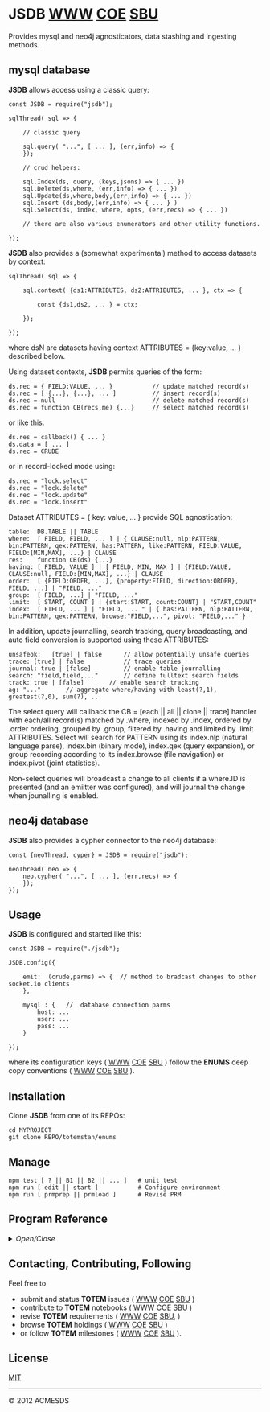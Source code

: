 # JSDB [WWW](https://github.com/totemstan/jsdb)  [COE](https://sc.appdev.proj.coe/acmesds/jsdb)  [SBU](https://gitlab.west.nga.ic.gov/acmesds/jsdb)

Provides mysql and neo4j agnosticators, data stashing and ingesting methods.

## mysql database

**JSDB** allows access using a classic query:

	const JSDB = require("jsdb");
	
	sqlThread( sql => {
	
		// classic query

		sql.query( "...", [ ... ], (err,info) => {
		});
		
		// crud helpers:

		sql.Index(ds, query, (keys,jsons) => { ... })
		sql.Delete(ds,where, (err,info) => { ... })
		sql.Update(ds,where,body,(err,info) => { ... })
		sql.Insert (ds,body,(err,info) => { ... } )
		sql.Select(ds, index, where, opts, (err,recs) => { ... })

		// there are also various enumerators and other utility functions.

	});

**JSDB** also provides a (somewhat experimental) method to access datasets by context:

	sqlThread( sql => {
	
		sql.context( {ds1:ATTRIBUTES, ds2:ATTRIBUTES, ... }, ctx => {

			const {ds1,ds2, ... } = ctx;

		});
		
	});

where dsN are datasets having context ATTRIBUTES = {key:value, ... } described below. 

Using dataset contexts, **JSDB** permits queries of the form:

	ds.rec = { FIELD:VALUE, ... }			// update matched record(s) 
	ds.rec = [ {...}, {...}, ... ]			// insert record(s)
	ds.rec = null 							// delete matched record(s)
	ds.rec = function CB(recs,me) {...}		// select matched record(s)

or like this:

	ds.res = callback() { ... }
	ds.data = [ ... ]
	ds.rec = CRUDE

or in record-locked mode using:

	ds.rec = "lock.select"
	ds.rec = "lock.delete"
	ds.rec = "lock.update"
	ds.rec = "lock.insert"

Dataset ATTRIBUTES = { key: value, ... } provide SQL agnostication:

	table: 	DB.TABLE || TABLE
	where: 	[ FIELD, FIELD, ... ] | { CLAUSE:null, nlp:PATTERN, bin:PATTERN, qex:PATTERN, has:PATTERN, like:PATTERN, FIELD:VALUE, FIELD:[MIN,MAX], ...} | CLAUSE
	res: 	function CB(ds) {...}
	having: [ FIELD, VALUE ] | [ FIELD, MIN, MAX ] | {FIELD:VALUE, CLAUSE:null, FIELD:[MIN,MAX], ...} | CLAUSE
	order: 	[ {FIELD:ORDER, ...}, {property:FIELD, direction:ORDER}, FIELD, ...] | "FIELD, ..."
	group: 	[ FIELD, ...] | "FIELD, ..."
	limit: 	[ START, COUNT ] | {start:START, count:COUNT} | "START,COUNT"
	index:	[ FIELD, ... ] | "FIELD, ... " | { has:PATTERN, nlp:PATTERN, bin:PATTERN, qex:PATTERN, browse:"FIELD,...", pivot: "FIELD,..." }

In addition, update journalling, search tracking, query broadcasting, and auto field conversion is 
supported using these ATTRIBUTES:

	unsafeok: 	[true] | false 		// allow potentially unsafe queries
	trace: [true] | false			// trace queries
	journal: true | [false] 		// enable table journalling
	search: "field,field,..." 		// define fulltext search fields
	track: true | [false] 		// enable search tracking
	ag: "..." 		// aggregate where/having with least(?,1), greatest(?,0), sum(?), ...

The select query will callback the CB = [each || all || clone || trace] handler with each/all record(s) matched 
by .where, indexed by  .index, ordered by .order ordering, grouped by .group, filtered by .having 
and limited by .limit ATTRIBUTES.  Select will search for PATTERN 
using its index.nlp (natural language parse), index.bin (binary mode), index.qex (query expansion), 
or group recording according to its index.browse (file navigation) or index.pivot (joint statistics).

Non-select queries will broadcast a change to all clients if a where.ID is presented (and an emiitter
was configured), and will journal the change when jounalling is enabled.

## neo4j database

**JSDB** also provides a cypher connector to the neo4j database:

	const {neoThread, cyper} = JSDB = require("jsdb");
	
	neoThread( neo => {	
		neo.cypher( "...", [ ... ], (err,recs) => {
		});
	});

## Usage

**JSDB** is configured and started like this:

	const JSDB = require("./jsdb");
	
	JSDB.config({ 
	
		emit:  (crude,parms) => {  // method to bradcast changes to other socket.io clients
		}, 
		
		mysql : {	// 	database connection parms
			host: ...
			user: ...
			pass: ...
		}

	});

where its configuration keys (
[WWW](http://totem.zapto.org/shares/prm/totem/index.html) 
[COE](https://totem.west.ile.nga.ic.gov/shares/prm/totem/index.html) 
[SBU](https://totem.nga.mil/shares/prm/totem/index.html)
)
follow the **ENUMS** deep copy conventions (
[WWW](https://github.com/totemstan/enum) 
[COE](https://sc.appdev.proj.coe/acmesds/enum) 
[SBU](https://gitlab.west.nga.ic.gov/acmesds/enum)
).
	
## Installation

Clone **JSDB** from one of its REPOs:

	cd MYPROJECT
	git clone REPO/totemstan/enums

## Manage 

	npm test [ ? || B1 || B2 || ... ]	# unit test
	npm run [ edit || start ]			# Configure environment
	npm run [ prmprep || prmload ]		# Revise PRM

## Program Reference
<details>
<summary>
<i>Open/Close</i>
</summary>
## Modules

<dl>
<dt><a href="#module_JSDB">JSDB</a></dt>
<dd><p>Provides mysql and neo4j agnosticators as well task queueing.  This module 
documented in accordance with <a href="https://jsdoc.app/">jsdoc</a>.</p>
</dd>
</dl>

## Functions

<dl>
<dt><a href="#parseWild">parseWild()</a></dt>
<dd></dd>
</dl>

<a name="module_JSDB"></a>

## JSDB
Provides mysql and neo4j agnosticators as well task queueing.  This module 
documented in accordance with [jsdoc](https://jsdoc.app/).

**Requires**: <code>module:[enums](https://github.com/totemstan/enums)</code>, <code>module:[cluster](https://nodejs.org/docs/latest/api/)</code>, <code>module:[os](https://nodejs.org/docs/latest/api/)</code>, <code>module:[fs](https://nodejs.org/docs/latest/api/)</code>  
**Author**: [ACMESDS](https://totemstan.github.io)

### Dataset Dependencies

	openv.hawks Queried for moderaters when journalling a dataset.
	openv.journal	Updated with changes when journalling enabled.
	openv.locks Updated when record locks used (e.g. using forms).
	openv.files Databrick files when saving stashes
	openv._stats Databrick stats when saving stashes
	openv.events For storing event data during saving stashes
	openv.profile Client information to manage task queues
	openv.queues Task queues managed by regulator
	openv.cache Place to cache data

### Env Dependencies

	URL_MYSQL=http://$KEY_MYSQL@localhost:3306
	URL_NEO4J=http://$KEY_NEO4J@localhost:7474
	URL_TXMAIL=http://$KEY_TXMAIL@smtp.comcast.net:587
	URL_RXMAIL=
	URL_LEXNEX=https:$KEY_LEXNEX//services-api.lexisnexis.com/v1/  
**Example**  
```js
Create dataset on a new sql thread:

	sqlThread( sql => {
	
		var ds = new JSDB.DS(sql,{
			table:"test.x", 
			rec: (recs) => console.log(recs) 
		});
		
	});
	
```
**Example**  
```js
Create dataset and access each record:

	var ds = new JSDB.DS(sql,{
		table:"test.x",
		limit:[0,1],
		rec: function each(rec) {console.log(rec)}
	});
		
	var ds = new JSDB.DS(sql,{
		table:"test.x",
		trace:1,
		where:{ x: "x=12" },
		rec: function each(rec) {console.log(rec)}});
		
	var ds = new JSDB.DS(sql,{
		table:"test.x",
		trace:1,
		where:{ a: "a = 0.5"},
		rec: function each(rec) {console.log(rec)}
	});
	
	var ds = new JSDB.DS(sql,{
		table:"test.x",
		trace:1,
		where:{ a: "a<30"},
		rec: function each(rec) {console.log(rec)}
	});
	
```
**Example**  
```js
Create dataset and access all records:

	var ds = new JSDB.DS(sql,{
		table:"test.x",
		trace:1,
		where:{
			a: "a<30", 
			b: "b!=0",
			x: "x like '%find%'",
			ID: "ID=5"},
		rec: (recs) => console.log(recs)
	});
	
	var ds = new JSDB.DS(sql,{
		table:"test.x",
		trace:1,
		order:[{property:"a",direction:"asc"}],
		rec: (recs) => console.log(recs)
	});
	
	var ds = new JSDB.DS(sql,{
		table:"test.x",
		trace:1,
		index:{pivot:"root"},
		group:"a,b",
		rec: (recs) => console.log(recs)
	});
	
```
**Example**  
```js
Select ds record(s) matched by ds.where:

	ds.where = {ID: "ID=1"};
	ds.rec = (rec) => console.log(rec);
	
```
**Example**  
```js
Delete ds record(s) matched by ds.where:

	ds.where = {ID:"ID=2"}
	ds.rec = null
	
```
**Example**  
```js
Update ds record(s) matched by ds.where:

	ds.where = null
	ds.rec = [{a:1,b:2,ds:"hello"},{a:10,b:20,x:"there"}]
	ds.where = {ID: "ID=3"}
	ds.rec = {a:100} 
```

* [JSDB](#module_JSDB)
    * _static_
        * [.dsAttrs](#module_JSDB.dsAttrs)
        * [.savers](#module_JSDB.savers)
        * [.dropCard](#module_JSDB.dropCard)
        * [.queues](#module_JSDB.queues)
        * [.errors](#module_JSDB.errors)
        * [.attrs](#module_JSDB.attrs)
        * [.config(opts, cb)](#module_JSDB.config)
        * [.sqlEach()](#module_JSDB.sqlEach)
        * [.sqlAll()](#module_JSDB.sqlAll)
        * [.sqlFirst()](#module_JSDB.sqlFirst)
        * [.sqlContext()](#module_JSDB.sqlContext)
    * _inner_
        * [~getContext()](#module_JSDB..getContext)
        * [~getKeys()](#module_JSDB..getKeys)
        * [~getKeysFull()](#module_JSDB..getKeysFull)
        * [~getJsons()](#module_JSDB..getJsons)
        * [~getTexts()](#module_JSDB..getTexts)
        * [~getSearchables()](#module_JSDB..getSearchables)
        * [~getGeometries()](#module_JSDB..getGeometries)
        * [~getTables()](#module_JSDB..getTables)
        * [~context()](#module_JSDB..context)
        * [~cache()](#module_JSDB..cache)
        * [~beginBulk()](#module_JSDB..beginBulk)
        * [~endBulk()](#module_JSDB..endBulk)
        * [~flattenCatalog()](#module_JSDB..flattenCatalog)
        * [~forFirst()](#module_JSDB..forFirst)
        * [~forEach()](#module_JSDB..forEach)
        * [~forAll()](#module_JSDB..forAll)
        * [~Index(ds, query, cb)](#module_JSDB..Index)
        * [~Delete(ds, where, cb)](#module_JSDB..Delete)
        * [~Update(ds, where, body, cb)](#module_JSDB..Update)
        * [~Insert(ds, body, cb)](#module_JSDB..Insert)
        * [~Select(ds, index, where, opts, cb)](#module_JSDB..Select)
        * [~ingestFile(path, opts, cb)](#module_JSDB..ingestFile)
        * [~serial()](#module_JSDB..serial)
        * [~saveContext()](#module_JSDB..saveContext)
            * [~saveEvents(sql, evs, ctx, cb)](#module_JSDB..saveContext..saveEvents)
                * [~stashify(evs, watchKey, targetPrefix, ctx, stash, cb)](#module_JSDB..saveContext..saveEvents..stashify)
        * [~cypher()](#module_JSDB..cypher)
        * [~clearNet()](#module_JSDB..clearNet)
        * [~saveNodes()](#module_JSDB..saveNodes)
        * [~findAssoc()](#module_JSDB..findAssoc)
        * [~saveNet()](#module_JSDB..saveNet)
        * [~saveEdges()](#module_JSDB..saveEdges)

<a name="module_JSDB.dsAttrs"></a>

### JSDB.dsAttrs
Reserved for dataset attributes

**Kind**: static property of [<code>JSDB</code>](#module_JSDB)  
**Cfg**: <code>Object</code>  
<a name="module_JSDB.savers"></a>

### JSDB.savers
**Kind**: static property of [<code>JSDB</code>](#module_JSDB)  
**Cfg**: <code>Object</code>  
<a name="module_JSDB.dropCard"></a>

### JSDB.dropCard
**Kind**: static property of [<code>JSDB</code>](#module_JSDB)  
**Cfg**: <code>Object</code>  
<a name="module_JSDB.queues"></a>

### JSDB.queues
**Kind**: static property of [<code>JSDB</code>](#module_JSDB)  
**Cfg**: <code>Object</code>  
<a name="module_JSDB.errors"></a>

### JSDB.errors
**Kind**: static property of [<code>JSDB</code>](#module_JSDB)  
**Cfg**: <code>Object</code>  
<a name="module_JSDB.attrs"></a>

### JSDB.attrs
**Kind**: static property of [<code>JSDB</code>](#module_JSDB)  
**Cfg**: <code>Object</code>  
<a name="module_JSDB.config"></a>

### JSDB.config(opts, cb)
Configure JSDB with provided options with optional callback

**Kind**: static method of [<code>JSDB</code>](#module_JSDB)  

| Param | Type | Description |
| --- | --- | --- |
| opts | <code>Object</code> | Options |
| cb | <code>function</code> | callback(sql || null) with sql pooling thread |

<a name="module_JSDB.sqlEach"></a>

### JSDB.sqlEach()
**Kind**: static method of [<code>JSDB</code>](#module_JSDB)  
<a name="module_JSDB.sqlAll"></a>

### JSDB.sqlAll()
**Kind**: static method of [<code>JSDB</code>](#module_JSDB)  
<a name="module_JSDB.sqlFirst"></a>

### JSDB.sqlFirst()
**Kind**: static method of [<code>JSDB</code>](#module_JSDB)  
<a name="module_JSDB.sqlContext"></a>

### JSDB.sqlContext()
**Kind**: static method of [<code>JSDB</code>](#module_JSDB)  
<a name="module_JSDB..getContext"></a>

### JSDB~getContext()
**Kind**: inner method of [<code>JSDB</code>](#module_JSDB)  
<a name="module_JSDB..getKeys"></a>

### JSDB~getKeys()
**Kind**: inner method of [<code>JSDB</code>](#module_JSDB)  
<a name="module_JSDB..getKeysFull"></a>

### JSDB~getKeysFull()
**Kind**: inner method of [<code>JSDB</code>](#module_JSDB)  
<a name="module_JSDB..getJsons"></a>

### JSDB~getJsons()
**Kind**: inner method of [<code>JSDB</code>](#module_JSDB)  
<a name="module_JSDB..getTexts"></a>

### JSDB~getTexts()
**Kind**: inner method of [<code>JSDB</code>](#module_JSDB)  
<a name="module_JSDB..getSearchables"></a>

### JSDB~getSearchables()
**Kind**: inner method of [<code>JSDB</code>](#module_JSDB)  
<a name="module_JSDB..getGeometries"></a>

### JSDB~getGeometries()
**Kind**: inner method of [<code>JSDB</code>](#module_JSDB)  
<a name="module_JSDB..getTables"></a>

### JSDB~getTables()
**Kind**: inner method of [<code>JSDB</code>](#module_JSDB)  
<a name="module_JSDB..context"></a>

### JSDB~context()
**Kind**: inner method of [<code>JSDB</code>](#module_JSDB)  
<a name="module_JSDB..cache"></a>

### JSDB~cache()
Implements generic cache.  Looks for cache given opts.key and, if found, returns cached results on cb(results);
otherwse, if not found, returns results via opts.make(probeSite, opts.parms, cb).  If cacheing fails, then opts.default 
is returned.  The returned results will always contain a results.ID for its cached ID.  If a opts.default is not provided,
then the cb callback in not made.

**Kind**: inner method of [<code>JSDB</code>](#module_JSDB)  
<a name="module_JSDB..beginBulk"></a>

### JSDB~beginBulk()
**Kind**: inner method of [<code>JSDB</code>](#module_JSDB)  
<a name="module_JSDB..endBulk"></a>

### JSDB~endBulk()
**Kind**: inner method of [<code>JSDB</code>](#module_JSDB)  
<a name="module_JSDB..flattenCatalog"></a>

### JSDB~flattenCatalog()
Flatten entire database for searching the catalog.  Need to rework using serial

**Kind**: inner method of [<code>JSDB</code>](#module_JSDB)  
<a name="module_JSDB..forFirst"></a>

### JSDB~forFirst()
**Kind**: inner method of [<code>JSDB</code>](#module_JSDB)  
<a name="module_JSDB..forEach"></a>

### JSDB~forEach()
**Kind**: inner method of [<code>JSDB</code>](#module_JSDB)  
<a name="module_JSDB..forAll"></a>

### JSDB~forAll()
**Kind**: inner method of [<code>JSDB</code>](#module_JSDB)  
<a name="module_JSDB..Index"></a>

### JSDB~Index(ds, query, cb)
Index records.

**Kind**: inner method of [<code>JSDB</code>](#module_JSDB)  

| Param | Type | Description |
| --- | --- | --- |
| ds | <code>String</code> | name of dataset table |
| query | <code>Object</code> | hash of search options {"=": {....}, ">": {....}, ....} |
| cb | <code>function</code> | callback(keys,jsons) |

<a name="module_JSDB..Delete"></a>

### JSDB~Delete(ds, where, cb)
Delete records.

**Kind**: inner method of [<code>JSDB</code>](#module_JSDB)  

| Param | Type | Description |
| --- | --- | --- |
| ds | <code>String</code> | name of dataset table |
| where | <code>Object</code> | hash of search options {"=": {....}, ">": {....}, ....} |
| cb | <code>function</code> | callback(err,info) |

<a name="module_JSDB..Update"></a>

### JSDB~Update(ds, where, body, cb)
Update records.

**Kind**: inner method of [<code>JSDB</code>](#module_JSDB)  

| Param | Type | Description |
| --- | --- | --- |
| ds | <code>String</code> | name of dataset table |
| where | <code>Object</code> | hash of search options {"=": {....}, ">": {....}, ....} |
| body | <code>Object</code> | data for update |
| cb | <code>function</code> | callback(err,info) |

<a name="module_JSDB..Insert"></a>

### JSDB~Insert(ds, body, cb)
Insert records.

**Kind**: inner method of [<code>JSDB</code>](#module_JSDB)  

| Param | Type | Description |
| --- | --- | --- |
| ds | <code>String</code> | name of dataset table |
| body | <code>Object</code> | data for insert |
| cb | <code>function</code> | callback(err,info) |

<a name="module_JSDB..Select"></a>

### JSDB~Select(ds, index, where, opts, cb)
Select records.

**Kind**: inner method of [<code>JSDB</code>](#module_JSDB)  

| Param | Type | Description |
| --- | --- | --- |
| ds | <code>String</code> | name of dataset table |
| index | <code>Object</code> | hash of { "TO":"FROM", "TO":"STORE$KEY", ....} keys to select |
| where | <code>Object</code> | hash of search options {"=": {....}, ">": {....}, ....} |
| opts | <code>Object</code> | limit,offset,client,pivot,browse,sort options |
| cb | <code>function</code> | callback(err,recs) |

<a name="module_JSDB..ingestFile"></a>

### JSDB~ingestFile(path, opts, cb)
Ingest a comma-delimited, column-headered stream at path using the supplied
streaming options.  Records are inserted into the sql target table defined 
by the path = /.../target.type.  The keys="recKey:asKey sqlType,..." defines
how record values are stored.

**Kind**: inner method of [<code>JSDB</code>](#module_JSDB)  

| Param | Type | Description |
| --- | --- | --- |
| path | <code>String</code> | source file |
| opts | <code>Object</code> | {keys,comma,newline,limit,as,batch} streaming options |
| cb | <code>function</code> | Callback([record,...]) |

<a name="module_JSDB..serial"></a>

### JSDB~serial()
Serialize a select query.

**Kind**: inner method of [<code>JSDB</code>](#module_JSDB)  
**Example**  
```js
sql.serial({
		ds1: "SELECT ... ",
		ds2: "SELECT ... ", ...
		ds3: "/dataset?...", 
		ds4: "/dataset?...", ...
	}, ctx, ctx => {
		// ctx[ ds1 || ds2 || ... ] records
	});
```
<a name="module_JSDB..saveContext"></a>

### JSDB~saveContext()
Aggregate and save events evs = [ev, ...] || { } under direction of the 
supplied context ctx = { Save: { ... }, Ingest: true||false, Export: true||false,
... }.  Stashify is used to 
aggreagate data using [ev, ...].stashify( "at", "Save_", ctx ) where events ev = 
{ at: KEY, A: a1, B: b1, ... } || { x: x1, y: y1 } are saved in Save_KEY = 
{A: [a1, a2,  ...], B: [b1, b2, ...], ...} iff Save_KEY is in the supplied ctx.

**Kind**: inner method of [<code>JSDB</code>](#module_JSDB)  

* [~saveContext()](#module_JSDB..saveContext)
    * [~saveEvents(sql, evs, ctx, cb)](#module_JSDB..saveContext..saveEvents)
        * [~stashify(evs, watchKey, targetPrefix, ctx, stash, cb)](#module_JSDB..saveContext..saveEvents..stashify)

<a name="module_JSDB..saveContext..saveEvents"></a>

#### saveContext~saveEvents(sql, evs, ctx, cb)
Stash aggregated events evs = { at: "AT", ... } into context Save_AT keys then callback cb
with remaining events.

**Kind**: inner method of [<code>saveContext</code>](#module_JSDB..saveContext)  

| Param | Type | Description |
| --- | --- | --- |
| sql | <code>object</code> | sql connection |
| evs | <code>object</code> | events to be saved |
| ctx | <code>object</code> | notebook context |
| cb | <code>function</code> | callback(ev,stat) |

<a name="module_JSDB..saveContext..saveEvents..stashify"></a>

##### saveEvents~stashify(evs, watchKey, targetPrefix, ctx, stash, cb)
Aggregate ctx keys into optional Save_KEY stashes such that:

	[	
		{ at: "KEY", A: a1, B: b1, ... }, 
		{ at: "KEY", A: a2, B: b2, ... }, ... 
		{ x: x1, y: y1 },
		{ x: x2, y: y2 },	...
	].stashify( "at", "Save_", {Save_KEY: {}, ...} , stash, cb )

creates stash.Save_KEY = {A: [a1, a2,  ...], B: [b1, b2, ...], ...} iff Save_KEY is in the
supplied context ctx.   If no stash.rem is provided by the ctx, the {x, y, ...} are 
appended (w/o aggregation) to stash.remainder. Conversely, if ctx contains a stash.rem, 
the {x, y, ...} are aggregated to stash.rem.

**Kind**: inner method of [<code>saveEvents</code>](#module_JSDB..saveContext..saveEvents)  

| Param | Type | Description |
| --- | --- | --- |
| evs | <code>object</code> | events to be saved |
| watchKey | <code>String</code> | this = [ { watchKey:"KEY", x:X, y: Y, ...}, ... } |
| targetPrefix | <code>String</code> | stash = { (targetPrefix + watchKey): { x: [X,...], y: [Y,...], ... }, ... } |
| ctx | <code>Object</code> | plugin context keys |
| stash | <code>Object</code> | refactored output suitable for a Save_KEY |
| cb | <code>function</code> | callback(ev,stat) returns refactored result to put into stash |

<a name="module_JSDB..cypher"></a>

### JSDB~cypher()
**Kind**: inner method of [<code>JSDB</code>](#module_JSDB)  
<a name="module_JSDB..clearNet"></a>

### JSDB~clearNet()
**Kind**: inner method of [<code>JSDB</code>](#module_JSDB)  
<a name="module_JSDB..saveNodes"></a>

### JSDB~saveNodes()
**Kind**: inner method of [<code>JSDB</code>](#module_JSDB)  
<a name="module_JSDB..findAssoc"></a>

### JSDB~findAssoc()
**Kind**: inner method of [<code>JSDB</code>](#module_JSDB)  
<a name="module_JSDB..saveNet"></a>

### JSDB~saveNet()
**Kind**: inner method of [<code>JSDB</code>](#module_JSDB)  
<a name="module_JSDB..saveEdges"></a>

### JSDB~saveEdges()
**Kind**: inner method of [<code>JSDB</code>](#module_JSDB)  
<a name="parseWild"></a>

## parseWild()
**Kind**: global function  
</details>

## Contacting, Contributing, Following

Feel free to 
* submit and status **TOTEM** issues (
[WWW](http://totem.zapto.org/issues.view) 
[COE](https://totem.west.ile.nga.ic.gov/issues.view) 
[SBU](https://totem.nga.mil/issues.view)
)  
* contribute to **TOTEM** notebooks (
[WWW](http://totem.zapto.org/shares/notebooks/) 
[COE](https://totem.west.ile.nga.ic.gov/shares/notebooks/) 
[SBU](https://totem.nga.mil/shares/notebooks/)
)  
* revise **TOTEM** requirements (
[WWW](http://totem.zapto.org/reqts.view) 
[COE](https://totem.west.ile.nga.ic.gov/reqts.view) 
[SBU](https://totem.nga.mil/reqts.view), 
)  
* browse **TOTEM** holdings (
[WWW](http://totem.zapto.org/) 
[COE](https://totem.west.ile.nga.ic.gov/) 
[SBU](https://totem.nga.mil/)
)  
* or follow **TOTEM** milestones (
[WWW](http://totem.zapto.org/milestones.view) 
[COE](https://totem.west.ile.nga.ic.gov/milestones.view) 
[SBU](https://totem.nga.mil/milestones.view)
).

## License

[MIT](LICENSE)

* * *

&copy; 2012 ACMESDS
